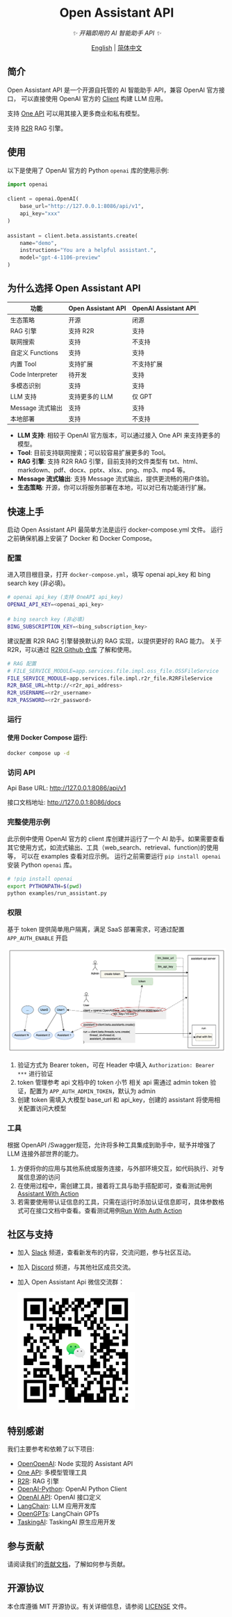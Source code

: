 <div align="center">

# Open Assistant API

_✨ 开箱即用的 AI 智能助手 API ✨_

</div>

<p align="center">
  <a href="./README.md">English</a> |
  <a href="./README_CN.md">简体中文</a>
</p>

## 简介

Open Assistant API 是一个开源自托管的 AI 智能助手 API，兼容 OpenAI 官方接口，
可以直接使用 OpenAI 官方的 [Client](https://github.com/openai/openai-python) 构建 LLM 应用。

支持 [One API](https://github.com/songquanpeng/one-api) 可以用其接入更多商业和私有模型。

支持 [R2R](https://github.com/SciPhi-AI/R2R) RAG 引擎。

## 使用

以下是使用了 OpenAI 官方的 Python `openai` 库的使用示例:

```python
import openai

client = openai.OpenAI(
    base_url="http://127.0.0.1:8086/api/v1",
    api_key="xxx"
)

assistant = client.beta.assistants.create(
    name="demo",
    instructions="You are a helpful assistant.",
    model="gpt-4-1106-preview"
)
```

## 为什么选择 Open Assistant API

| 功能               | Open Assistant API | OpenAI Assistant API |
|------------------|--------------------|----------------------|
| 生态策略             | 开源                 | 闭源                   |
| RAG 引擎           | 支持 R2R             | 支持                   |
| 联网搜索             | 支持                 | 不支持                  |
| 自定义 Functions    | 支持                 | 支持                   |
| 内置 Tool          | 支持扩展               | 不支持扩展                |
| Code Interpreter | 待开发                | 支持                   |
| 多模态识别            | 支持                 | 支持                   |
| LLM 支持           | 支持更多的 LLM          | 仅 GPT                |
| Message 流式输出     | 支持                 | 支持                   |
| 本地部署             | 支持                 | 不支持                  |

- **LLM 支持**: 相较于 OpenAI 官方版本，可以通过接入 One API 来支持更多的模型。
- **Tool**: 目前支持联网搜索；可以较容易扩展更多的 Tool。
- **RAG 引擎**: 支持 R2R RAG 引擎，目前支持的文件类型有 txt、html、markdown、pdf、docx、pptx、xlsx、png、mp3、mp4 等。
- **Message 流式输出**: 支持 Message 流式输出，提供更流畅的用户体验。
- **生态策略**: 开源，你可以将服务部署在本地，可以对已有功能进行扩展。

## 快速上手

启动 Open Assistant API 最简单方法是运行 docker-compose.yml 文件。 运行之前确保机器上安装了 Docker 和 Docker Compose。

### 配置

进入项目根目录，打开 `docker-compose.yml`，填写 openai api_key 和 bing search key (非必填)。

```sh
# openai api_key (支持 OneAPI api_key)
OPENAI_API_KEY=<openai_api_key>

# bing search key (非必填)
BING_SUBSCRIPTION_KEY=<bing_subscription_key>
````

建议配置 R2R RAG 引擎替换默认的 RAG 实现，以提供更好的 RAG 能力。
关于 R2R，可以通过 [R2R Github 仓库](https://github.com/SciPhi-AI/R2R) 了解和使用。

```sh
# RAG 配置
# FILE_SERVICE_MODULE=app.services.file.impl.oss_file.OSSFileService
FILE_SERVICE_MODULE=app.services.file.impl.r2r_file.R2RFileService
R2R_BASE_URL=http://<r2r_api_address>
R2R_USERNAME=<r2r_username>
R2R_PASSWORD=<r2r_password>
```

### 运行

#### 使用 Docker Compose 运行:

 ```sh
docker compose up -d
 ```

### 访问 API

Api Base URL: http://127.0.0.1:8086/api/v1

接口文档地址: http://127.0.0.1:8086/docs

### 完整使用示例

此示例中使用 OpenAI 官方的 client 库创建并运行了一个 AI 助手。如果需要查看其它使用方式，如流式输出、工具（web_search、retrieval、function)的使用等，
可以在 examples 查看对应示例。
运行之前需要运行 `pip install openai` 安装 Python `openai` 库。

```sh
# !pip install openai
export PYTHONPATH=$(pwd)
python examples/run_assistant.py
```

### 权限
基于 token 提供简单用户隔离，满足 SaaS 部署需求，可通过配置 ```APP_AUTH_ENABLE``` 开启

![](docs/imgs/user.png)

1. 验证方式为 Bearer token，可在 Header 中填入 ```Authorization: Bearer ***``` 进行验证
2. token 管理参考 api 文档中的 token 小节
相关 api 需通过 admin token 验证，配置为 ```APP_AUTH_ADMIN_TOKEN```，默认为 admin
3. 创建 token 需填入大模型 base_url 和 api_key，创建的 assistant 将使用相关配置访问大模型
### 工具
根据 OpenAPI /Swagger规范，允许将多种工具集成到助手中，赋予并增强了LLM 连接外部世界的能力。

1. 方便将你的应用与其他系统或服务连接，与外部环境交互，如代码执行、对专属信息源的访问
2. 在使用过程中，需创建工具，接着将工具与助手搭配即可，查看测试用例[Assistant With Action](tests/tools/assistant_action_test.py)
2. 若需要使用带认证信息的工具，只需在运行时添加认证信息即可，具体参数格式可在接口文档中查看。查看测试用例[Run With Auth Action](tests/tools/run_with_auth_action_test.py)

## 社区与支持

- 加入 [Slack](https://join.slack.com/t/openassistant-qbu7007/shared_invite/zt-29t8j9y12-9og5KZL6GagXTEvbEDf6UQ)
  频道，查看新发布的内容，交流问题，参与社区互动。
- 加入 [Discord](https://discord.gg/VfBruz4B) 频道，与其他社区成员交流。
- 加入 Open Assistant Api 微信交流群：

  ![](docs/imgs/wx.png)

## 特别感谢

我们主要参考和依赖了以下项目:

- [OpenOpenAI](https://github.com/transitive-bullshit/OpenOpenAI): Node 实现的 Assistant API
- [One API](https://github.com/songquanpeng/one-api): 多模型管理工具
- [R2R](https://github.com/SciPhi-AI/R2R): RAG 引擎
- [OpenAI-Python](https://github.com/openai/openai-python): OpenAI Python Client
- [OpenAI API](https://github.com/openai/openai-openapi): OpenAI 接口定义
- [LangChain](https://github.com/langchain-ai/langchain): LLM 应用开发库
- [OpenGPTs](https://github.com/langchain-ai/opengpts): LangChain GPTs
- [TaskingAI](https://github.com/TaskingAI/TaskingAI): TaskingAI 原生应用开发


## 参与贡献

请阅读我们的[贡献文档](./docs/CONTRIBUTING_CN.md)，了解如何参与贡献。

## 开源协议

本仓库遵循 MIT 开源协议。有关详细信息，请参阅 [LICENSE](./LICENSE) 文件。
